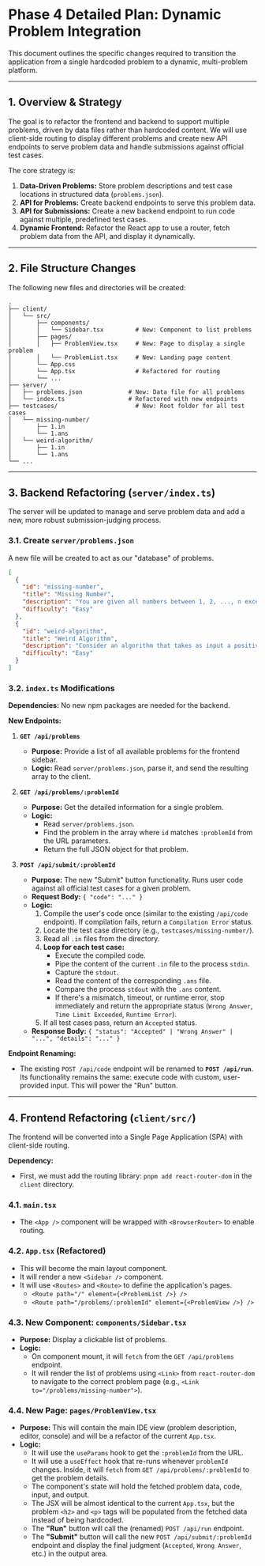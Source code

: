 # Phase 4 Detailed Plan: Dynamic Problem Integration

This document outlines the specific changes required to transition the application from a single hardcoded problem to a dynamic, multi-problem platform.

---

## 1. Overview & Strategy

The goal is to refactor the frontend and backend to support multiple problems, driven by data files rather than hardcoded content. We will use client-side routing to display different problems and create new API endpoints to serve problem data and handle submissions against official test cases.

The core strategy is:
1.  **Data-Driven Problems:** Store problem descriptions and test case locations in structured data (`problems.json`).
2.  **API for Problems:** Create backend endpoints to serve this problem data.
3.  **API for Submissions:** Create a new backend endpoint to run code against multiple, predefined test cases.
4.  **Dynamic Frontend:** Refactor the React app to use a router, fetch problem data from the API, and display it dynamically.

---

## 2. File Structure Changes

The following new files and directories will be created:

```
.
├── client/
│   └── src/
│       ├── components/
│       │   └── Sidebar.tsx         # New: Component to list problems
│       ├── pages/
│       │   ├── ProblemView.tsx     # New: Page to display a single problem
│       │   └── ProblemList.tsx     # New: Landing page content
│       └── App.css
│       └── App.tsx                 # Refactored for routing
│       └── ...
├── server/
│   ├── problems.json             # New: Data file for all problems
│   └── index.ts                  # Refactored with new endpoints
├── testcases/                      # New: Root folder for all test cases
│   └── missing-number/
│       ├── 1.in
│       └── 1.ans
│   └── weird-algorithm/
│       ├── 1.in
│       └── 1.ans
└── ...
```

---

## 3. Backend Refactoring (`server/index.ts`)

The server will be updated to manage and serve problem data and add a new, more robust submission-judging process.

### 3.1. Create `server/problems.json`

A new file will be created to act as our "database" of problems.

```json
[
  {
    "id": "missing-number",
    "title": "Missing Number",
    "description": "You are given all numbers between 1, 2, ..., n except one. Your task is to find the missing number.",
    "difficulty": "Easy"
  },
  {
    "id": "weird-algorithm",
    "title": "Weird Algorithm",
    "description": "Consider an algorithm that takes as input a positive integer n. If n is even, the algorithm divides it by two, and if n is odd, the algorithm multiplies it by three and adds one. The algorithm repeats this, until n is one. For example, the sequence for n=3 is 3 -> 10 -> 5 -> 16 -> 8 -> 4 -> 2 -> 1. Your task is to simulate the execution of the algorithm for a given value of n.",
    "difficulty": "Easy"
  }
]
```

### 3.2. `index.ts` Modifications

**Dependencies:** No new npm packages are needed for the backend.

**New Endpoints:**

1.  **`GET /api/problems`**
    *   **Purpose:** Provide a list of all available problems for the frontend sidebar.
    *   **Logic:** Read `server/problems.json`, parse it, and send the resulting array to the client.

2.  **`GET /api/problems/:problemId`**
    *   **Purpose:** Get the detailed information for a single problem.
    *   **Logic:**
        *   Read `server/problems.json`.
        *   Find the problem in the array where `id` matches `:problemId` from the URL parameters.
        *   Return the full JSON object for that problem.

3.  **`POST /api/submit/:problemId`**
    *   **Purpose:** The new "Submit" button functionality. Runs user code against all official test cases for a given problem.
    *   **Request Body:** `{ "code": "..." }`
    *   **Logic:**
        1.  Compile the user's code once (similar to the existing `/api/code` endpoint). If compilation fails, return a `Compilation Error` status.
        2.  Locate the test case directory (e.g., `testcases/missing-number/`).
        3.  Read all `.in` files from the directory.
        4.  **Loop for each test case:**
            *   Execute the compiled code.
            *   Pipe the content of the current `.in` file to the process `stdin`.
            *   Capture the `stdout`.
            *   Read the content of the corresponding `.ans` file.
            *   Compare the process `stdout` with the `.ans` content.
            *   If there's a mismatch, timeout, or runtime error, stop immediately and return the appropriate status (`Wrong Answer`, `Time Limit Exceeded`, `Runtime Error`).
        5.  If all test cases pass, return an `Accepted` status.
    *   **Response Body:** `{ "status": "Accepted" | "Wrong Answer" | "...", "details": "..." }`

**Endpoint Renaming:**

*   The existing `POST /api/code` endpoint will be renamed to **`POST /api/run`**. Its functionality remains the same: execute code with custom, user-provided input. This will power the "Run" button.

---

## 4. Frontend Refactoring (`client/src/`)

The frontend will be converted into a Single Page Application (SPA) with client-side routing.

**Dependency:**
*   First, we must add the routing library: `pnpm add react-router-dom` in the `client` directory.

### 4.1. `main.tsx`
*   The `<App />` component will be wrapped with `<BrowserRouter>` to enable routing.

### 4.2. `App.tsx` (Refactored)
*   This will become the main layout component.
*   It will render a new `<Sidebar />` component.
*   It will use `<Routes>` and `<Route>` to define the application's pages.
    *   `<Route path="/" element={<ProblemList />} />`
    *   `<Route path="/problems/:problemId" element={<ProblemView />} />`

### 4.3. New Component: `components/Sidebar.tsx`
*   **Purpose:** Display a clickable list of problems.
*   **Logic:**
    *   On component mount, it will `fetch` from the `GET /api/problems` endpoint.
    *   It will render the list of problems using `<Link>` from `react-router-dom` to navigate to the correct problem page (e.g., `<Link to="/problems/missing-number">`).

### 4.4. New Page: `pages/ProblemView.tsx`
*   **Purpose:** This will contain the main IDE view (problem description, editor, console) and will be a refactor of the current `App.tsx`.
*   **Logic:**
    *   It will use the `useParams` hook to get the `:problemId` from the URL.
    *   It will use a `useEffect` hook that re-runs whenever `problemId` changes. Inside, it will `fetch` from `GET /api/problems/:problemId` to get the problem details.
    *   The component's state will hold the fetched problem data, code, input, and output.
    *   The JSX will be almost identical to the current `App.tsx`, but the problem `<h2>` and `<p>` tags will be populated from the fetched data instead of being hardcoded.
    *   The **"Run"** button will call the (renamed) `POST /api/run` endpoint.
    *   The **"Submit"** button will call the new `POST /api/submit/:problemId` endpoint and display the final judgment (`Accepted`, `Wrong Answer`, etc.) in the output area.
